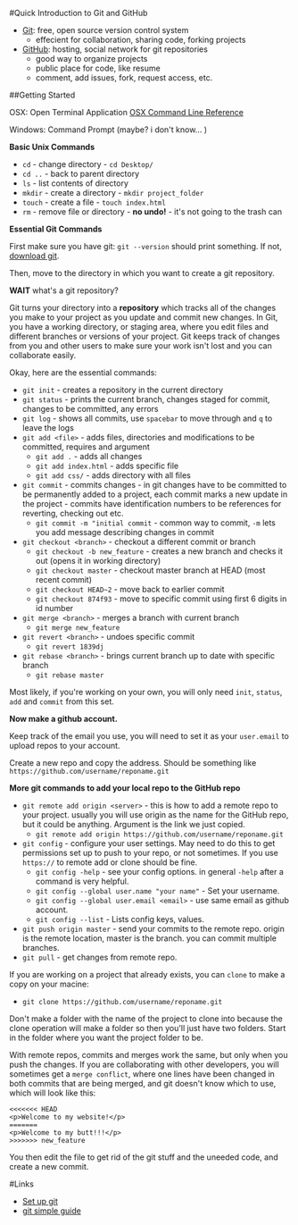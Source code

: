 #Quick Introduction to Git and GitHub
- [Git](https://git-scm.com/): free, open source version control system
  - effecient for collaboration, sharing code, forking projects
- [GitHub](https://github.com/): hosting, social network for git repositories
  - good way to organize projects
  - public place for code, like resume
  - comment, add issues, fork, request access, etc.

##Getting Started

OSX: Open Terminal Application [OSX Command Line Reference](http://ss64.com/osx/)

Windows: Command Prompt (maybe?  i don't know... )

**Basic Unix Commands**

- `cd` - change directory - `cd Desktop/`
- `cd ..` - back to parent directory
- `ls` - list contents of directory
- `mkdir` - create a directory - `mkdir project_folder`
- `touch` - create a file - `touch index.html`
- `rm` - remove file or directory - **no undo!** - it's not going to the trash can

**Essential Git Commands**

First make sure you have git: `git --version` should print something.  If not, [download git](https://git-scm.com/downloads).

Then, move to the directory in which you want to create a git repository.

**WAIT** what's a git repository?

Git turns your directory into a **repository** which tracks all of the changes you make to your project as you update and commit new changes.  In Git, you have a working directory, or staging area, where you edit files and different branches or versions of your project.  Git keeps track of changes from you and other users to make sure your work isn't lost and you can collaborate easily.

Okay, here are the essential commands:
- `git init` - creates a repository in the current directory 
- `git status` - prints the current branch, changes staged for commit, changes to be committed, any errors
- `git log` - shows all commits, use `spacebar` to move through and `q` to leave the logs
- `git add <file>` - adds files, directories and modifications to be committed, requires and argument
  - `git add .` - adds all changes
  - `git add index.html` - adds specific file
  - `git add css/` - adds directory with all files
- `git commit` - commits changes - in git changes have to be committed to be permanently added to a project, each commit marks a new update in the project - commits have identification numbers to be references for reverting, checking out etc.
  - `git commit -m "initial commit` - common way to commit, `-m` lets you add message describing changes in commit
- `git checkout <branch>` - checkout a different commit or branch
  - `git checkout -b new_feature` - creates a new branch and checks it out (opens it in working directory)
  - `git checkout master` - checkout master branch at HEAD (most recent commit)
  - `git checkout HEAD~2` - move back to earlier commit
  - `git checkout 874f93` - move to specific commit using first 6 digits in id number
- `git merge <branch>` - merges a branch with current branch
  - `git merge new_feature`
- `git revert <branch>` - undoes specific commit
  - `git revert 1839dj`
- `git rebase <branch>` - brings current branch up to date with specific branch
  - `git rebase master`

Most likely, if you're working on your own, you will only need `init`, `status`, `add` and `commit` from this set.

**Now make a github account.**

Keep track of the email you use, you will need to set it as your `user.email` to upload repos to your account.

Create a new repo and copy the address.  Should be something like `https://github.com/username/reponame.git`

**More git commands to add your local repo to the GitHub repo**

- `git remote add origin <server>` - this is how to add a remote repo to your project.  usually you will use origin as the name for the GitHub repo, but it could be anything.  Argument is the link we just copied.
  - `git remote add origin https://github.com/username/reponame.git`
- `git config` - configure your user settings.  May need to do this to get permissions set up to push to your repo, or not sometimes.  If you use `https://` to remote add or clone should be fine.
  - `git config -help` - see your config options.  in general `-help` after a command is very helpful.
  - `git config --global user.name "your name"` - Set your username.
  - `git config --global user.email <email>` - use same email as github account.
  - `git config --list` - Lists config keys, values.
- `git push origin master` - send your commits to the remote repo.  origin is the remote location, master is the branch.  you can commit multiple branches.
- `git pull` - get changes from remote repo.

If you are working on a project that already exists, you can `clone` to make a copy on your macine:

- `git clone https://github.com/username/reponame.git`

Don't make a folder with the name of the project to clone into because the clone operation will make a folder so then you'll just have two folders.  Start in the folder where you want the project folder to be.

With remote repos, commits and merges work the same, but only when you push the changes.  If you are collaborating with other developers, you will sometimes get a `merge conflict`, where one lines have been changed in both commits that are being merged, and git doesn't know which to use, which will look like this:

```
<<<<<<< HEAD
<p>Welcome to my website!</p>
=======
<p>Welcome to my butt!!!</p>
>>>>>>> new_feature
```

You then edit the file to get rid of the git stuff and the uneeded code, and create a new commit.


#Links
- [Set up git](https://help.github.com/articles/set-up-git/)
- [git simple guide](http://rogerdudler.github.io/git-guide/)

